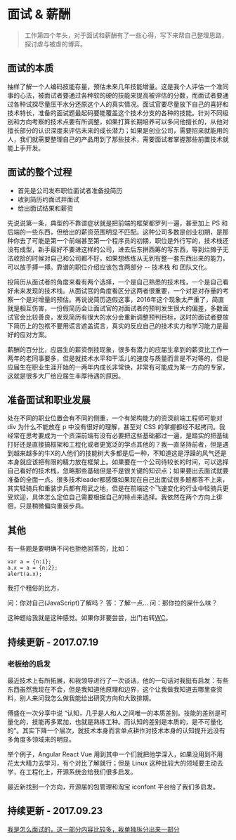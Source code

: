 # 面试 & 薪酬

> 工作第四个年头，对于面试和薪酬有了一些心得，写下来帮自己整理思路，探讨虐与被虐的博弈。

## 面试的本质

抽样了解一个人编码技能存量，预估未来几年技能增量。这是我个人评估一个准同事的心法，被面试者要通过各种软的硬的技能来提高被评估的分数，而面试者要通过各种试探尽量压干水分还原这个人的真实情况。面试官要尽量放下自己的喜好和技术特长，准备的面试题最起码要能覆盖这个技术分支的各种的技能。针对不同级别和方向考察的技术点要有所调整，如果打算长期培养可以多问他擅长的，从他对擅长部分的认识深度来评估未来的成长潜力；如果是创业公司，需要招来就能用的人，我们就需要整理自己的产品用到了那些技术，需要面试者掌握那些前置技术就能上手开发。

## 面试的整个过程

- 首先是公司发布职位面试者准备投简历
- 收到简历约面试并面试
- 给出面试结果和薪资

先说说第一条，典型的不靠谱症状就是把前端的框架都罗列一遍，甚至加上 PS 和后端的一些东西，但给出的薪资范围明显不匹配。这种公司多数是创业初期，是那种你去了可能是第一个前端甚至第一个程序员的初期，职位是外行写的，技术栈还没有成型，新手最好不要进这样的公司，进去后东拼西筹的写东西，等到烂摊子无法收拾的时候对自己和公司都不好，如果想练练从无到有整一套东西出来的能力，可以放手搏一搏。靠谱的职位介绍应该包含两部分 -- 技术栈 和 团队文化。

投简历从面试者的角度来看有两个选择，一个是自己熟悉的技术栈，一个是自己看好未来发现的技术栈。从面试官的角度看区分这两者很重要，一个对是对存量的考察一个是对增量的预估。再说说简历造假这事，2016年这个现象太严重了，简直就是相互伤害，一份假简历会让面试官的对面试者的预判发生很大的偏差，多数面试官会比较善良，发现简历有很大的水分会重新调整预判目标，这时的面试者要放下简历上的包袱不要用谎言遮盖谎言，真实的反应自己的技术实力和学习能力是最好的应对方案。

薪酬的百分比，应届生的薪资倒挂现象，很多有潜力的应届生拿到的薪资比工作一两年的老同事要多，但是就技术水平和干活儿的速度与质量而言是不对等的，但是应届生在职业生涯开始的一两年内成长非常快，非常有可能成为某一方向的专家，这就是很多大厂给应届生丰厚待遇的原因。

## 准备面试和职业发展

处在不同的职业位置会有不同的侧重，一个有架构能力的资深前端工程师可能对 div 为什么不能放在 p 中没有很好的理解，甚至对 CSS 的掌握都经不起拷问。我经常在思考要成为一个资深前端有没有必要把这些基础都过一遍，是踏实的把基础打好还是直接搞框架和工程化或者更宽泛的学点其他的？我一直坚持前者，但是遇到越来越多的牛X的人他们的技能树大多都是后一种，不知道这是浮躁的风气还是本身就应该把有限的精力放在框架上。如果要在一个公司待较长的时间，可以选择自己看好的技术栈，忽略那些基础但是不是很关键的知识点；如果要出去面试就要准备的全面一点。很多技术leader都感慨如果现在自己出面试很多题都答不上来，其实轻骑兵和重装步兵都有用武之地，但是在前端这个飞速变化的行业中轻骑兵更受欢迎，具体怎么定位自己需要根据自己的特点来选择。我依然在两个方向上徘徊，只是稍微偏向重装步兵。

## 其他

有一些题是要明确不问也拒绝回答的，比如：

    var a = {n:1};  
    a.x = a = {n:2};  
    alert(a.x);

我打个粗俗的比方，

问：你对自己(JavaScript)了解吗？
答：了解一点...
问：那你拉的屎什么味？

这种题给我就是这种感觉。如果你非要尝尝，出门右转[WC](http://yanhaijing.com/javascript/2012/04/05/javascript-continuous-assignment-operator/)。

## 持续更新 - 2017.07.19

### 老板给的启发

最近技术上有所拓展，和我领导进行了一次谈话，他的一句话对我挺有启发：有些东西虽然我现在不会，但是我知道他原理和边界，这个让我做我知道去哪里查资料，别人来问我怎么做我能给出研究方向和大致排期。

傅盛在一次分享中说 “认知，几乎是人和人之间唯一的本质差别。技能的差别是可量化的，技能再多累加，也就是熟练工种。而认知的差别是本质的，是不可量化的”。其实下降一个层次，就技术本身而言单点耕作对技术本身的认知提升远没有多角度多领域来的明显。

举个例子，Angular React Vue 用到其中一个们就把他学深入，如果没用到不用花太大精力去学习，有个对比了解就行；但是 Linux 这种比较大的领域要主动去学，在工程化上，开源系统会给我们很多启发。

最近新找到一个方向，开源届的包管理和淘宝 iconfont 平台给了我们多启发。

## 持续更新 - 2017.09.23

[我是怎么面试的，这一部分内容比较多，我单独拆分出来一部分](https://longze.github.io/#!/articles/interview)
